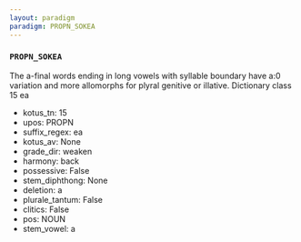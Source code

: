 ```yaml
---
layout: paradigm
paradigm: PROPN_SOKEA
---
```

### ` PROPN_SOKEA `

The a-final words ending in long vowels with syllable boundary have a:0 variation and more allomorphs for plyral genitive or illative. Dictionary class 15 ea
* kotus_tn: 15
* upos: PROPN
* suffix_regex: ea
* kotus_av: None
* grade_dir: weaken
* harmony: back
* possessive: False
* stem_diphthong: None
* deletion: a
* plurale_tantum: False
* clitics: False
* pos: NOUN
* stem_vowel: a
